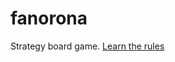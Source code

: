 # fanorona
Strategy board game.
<a href="https://en.wikipedia.org/wiki/Fanorona">Learn the rules</a>
